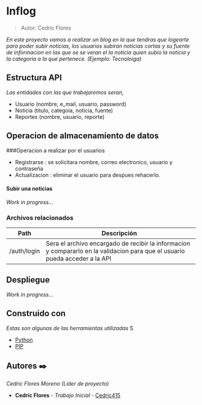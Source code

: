 # Inflog
> Autor: Cedric Flores

_En este proyecto vamos a realizar un blog en la que  tendras que logearte para poder subir noticias, los usuarios subiran noticias cortas y su fuente de informacion en las que se se veran el la noticia quien subio la noticia y la categoria a la que pertenece. (Ejemplo: Tecnoloiga)_

## Estructura API

_Las entidades con las que trabajaremos seran_,

 - Usuario (nombre, e_mail, usuario, password)
 - Noticia (titulo, categoia, noticia, fuente)
 - Reportes (nombre, usuario, reporte)

## Operacion de almacenamiento de datos

###Operacion a realizar por el usuarios

- Registrarse
: se solicitara nombre, correo electronico, usuario y contraseña
- Actualizacion
: eliminar el usuario para despues rehacerlo.
#### Subir una noticias



_Work in progress..._

### Archivos relacionados

| Path                    | Descripción                                         |
| ----------------------- | --------------------------------------------------- |
| /auth/login          | Sera el archivo encargado de recibir la informacion y compararlo en la validacion para que el usuario pueda acceder a la API |



## Despliegue

_Work in progress..._

## Construido con

_Estas son algunas de las herramientas utilizadas_
S
* [Python](https://www.python.org)
* [PIP](https://pip.pypa.io/en/stable/installing/)

## Autores ✒️

_Cedric Flores Moreno (Lider de proyecto)_

* **Cedric Flores** - *Trabajo Inicial* - [Cedric415](https://github.com/Cedric415)

